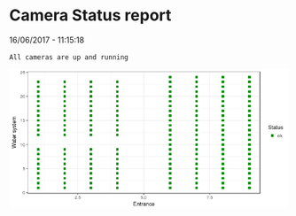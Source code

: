 Camera Status report
================
16/06/2017 - 11:15:18

    All cameras are up and running

![](camreport_files/figure-markdown_github/unnamed-chunk-2-1.png)
